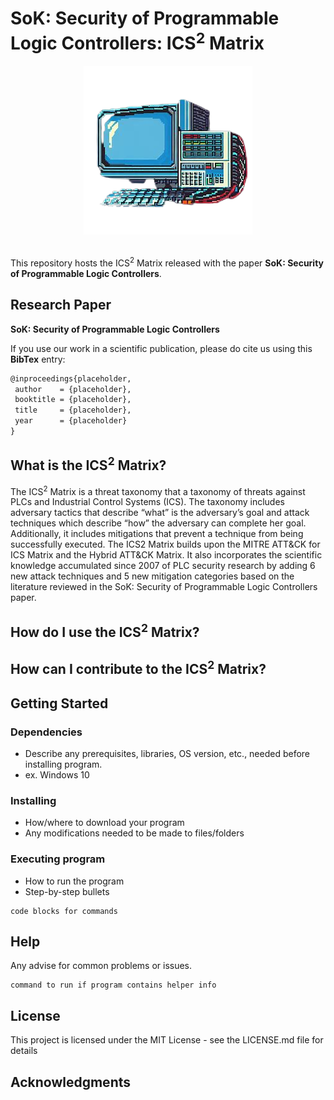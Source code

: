 # SoK: Security of Programmable Logic Controllers: ICS<sup>2</sup> Matrix

<div align="center">
  <kbd>
    <img src="img/logo.png" />
  </kbd>
</div>
<br />

This repository hosts the ICS<sup>2</sup> Matrix released with the paper **SoK: Security of Programmable Logic Controllers**.

## Research Paper

**SoK: Security of Programmable Logic Controllers** 

If you use our work in a scientific publication, please do cite us using this **BibTex** entry:
``` tex
@inproceedings{placeholder,
 author    = {placeholder},
 booktitle = {placeholder},
 title     = {placeholder},
 year      = {placeholder}
}
```

## What is the ICS<sup>2</sup> Matrix?

The ICS<sup>2</sup> Matrix is a threat taxonomy that  a taxonomy of threats against PLCs and
Industrial Control Systems (ICS). The taxonomy includes adversary tactics that describe “what” is the adversary’s goal and attack techniques which describe “how” the adversary can complete her goal. Additionally, it includes mitigations that prevent a technique from being successfully executed. The ICS2 Matrix builds upon the MITRE ATT&CK for ICS Matrix and the Hybrid ATT&CK Matrix. It also incorporates the scientific knowledge accumulated since 2007 of PLC security research by adding 6 new attack techniques and 5 new mitigation categories based on the literature reviewed in the SoK: Security of Programmable Logic Controllers paper.

## How do I use the ICS<sup>2</sup> Matrix?

## How can I contribute to the ICS<sup>2</sup> Matrix?

## Getting Started

### Dependencies

* Describe any prerequisites, libraries, OS version, etc., needed before installing program.
* ex. Windows 10

### Installing

* How/where to download your program
* Any modifications needed to be made to files/folders

### Executing program

* How to run the program
* Step-by-step bullets
```
code blocks for commands
```

## Help

Any advise for common problems or issues.
```
command to run if program contains helper info
```

## License

This project is licensed under the MIT License - see the LICENSE.md file for details

## Acknowledgments
